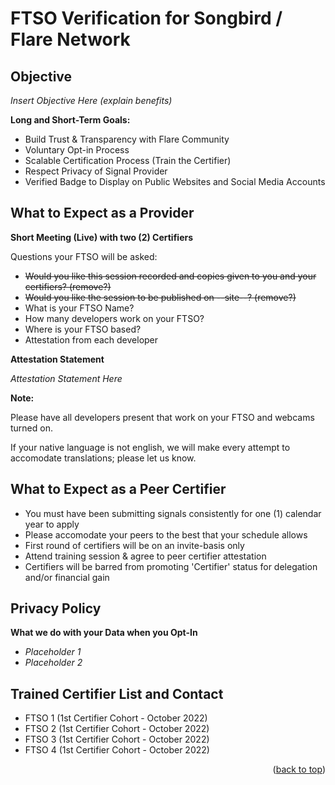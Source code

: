 # FTSO Verification for Songbird / Flare Network

## Objective

*Insert Objective Here (explain benefits)*

**Long and Short-Term Goals:**

* Build Trust & Transparency with Flare Community
* Voluntary Opt-in Process
* Scalable Certification Process (Train the Certifier)
* Respect Privacy of Signal Provider
* Verified Badge to Display on Public Websites and Social Media Accounts

## What to Expect as a Provider

**Short Meeting (Live) with two (2) Certifiers**

Questions your FTSO will be asked:
* ~~Would you like this session recorded and copies given to you and your certifiers? (remove?)~~
* ~~Would you like the session to be published on --site--? (remove?)~~
* What is your FTSO Name?
* How many developers work on your FTSO?
* Where is your FTSO based?
* Attestation from each developer

**Attestation Statement**

*Attestation Statement Here*

**Note:**

Please have all developers present that work on your FTSO and webcams turned on. 

If your native language is not english, we will make every attempt to accomodate translations; please let us know.

## What to Expect as a Peer Certifier

* You must have been submitting signals consistently for one (1) calendar year to apply
* Please accomodate your peers to the best that your schedule allows
* First round of certifiers will be on an invite-basis only
* Attend training session & agree to peer certifier attestation
* Certifiers will be barred from promoting 'Certifier' status for delegation and/or financial gain

## Privacy Policy

**What we do with your Data when you Opt-In**

* *Placeholder 1*
* *Placeholder 2*

## Trained Certifier List and Contact

* FTSO 1 (1st Certifier Cohort - October 2022)
* FTSO 2 (1st Certifier Cohort - October 2022)
* FTSO 3 (1st Certifier Cohort - October 2022)
* FTSO 4 (1st Certifier Cohort - October 2022)

<p align="right">(<a href="#README-top">back to top</a>)</p>